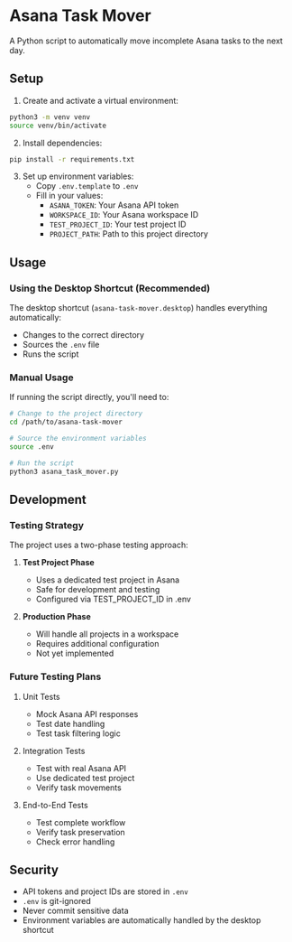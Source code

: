 # Asana Task Mover

A Python script to automatically move incomplete Asana tasks to the next day.

## Setup

1. Create and activate a virtual environment:
```bash
python3 -m venv venv
source venv/bin/activate
```

2. Install dependencies:
```bash
pip install -r requirements.txt
```

3. Set up environment variables:
   - Copy `.env.template` to `.env`
   - Fill in your values:
     - `ASANA_TOKEN`: Your Asana API token
     - `WORKSPACE_ID`: Your Asana workspace ID
     - `TEST_PROJECT_ID`: Your test project ID
     - `PROJECT_PATH`: Path to this project directory

## Usage

### Using the Desktop Shortcut (Recommended)
The desktop shortcut (`asana-task-mover.desktop`) handles everything automatically:
- Changes to the correct directory
- Sources the `.env` file
- Runs the script

### Manual Usage
If running the script directly, you'll need to:
```bash
# Change to the project directory
cd /path/to/asana-task-mover

# Source the environment variables
source .env

# Run the script
python3 asana_task_mover.py
```

## Development

### Testing Strategy

The project uses a two-phase testing approach:

1. **Test Project Phase**
   - Uses a dedicated test project in Asana
   - Safe for development and testing
   - Configured via TEST_PROJECT_ID in .env

2. **Production Phase**
   - Will handle all projects in a workspace
   - Requires additional configuration
   - Not yet implemented

### Future Testing Plans

1. Unit Tests
   - Mock Asana API responses
   - Test date handling
   - Test task filtering logic

2. Integration Tests
   - Test with real Asana API
   - Use dedicated test project
   - Verify task movements

3. End-to-End Tests
   - Test complete workflow
   - Verify task preservation
   - Check error handling

## Security

- API tokens and project IDs are stored in `.env`
- `.env` is git-ignored
- Never commit sensitive data
- Environment variables are automatically handled by the desktop shortcut 